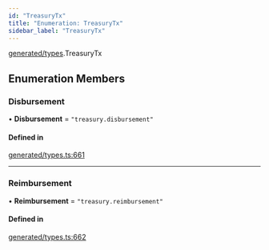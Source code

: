 ```yaml
---
id: "TreasuryTx"
title: "Enumeration: TreasuryTx"
sidebar_label: "TreasuryTx"
---
```


[generated/types](../../../../modules/Generated/Types/Types.md).TreasuryTx

## Enumeration Members

### Disbursement

• **Disbursement** = ``"treasury.disbursement"``

#### Defined in

[generated/types.ts:661](https://github.com/PolymeshAssociation/polymesh-sdk/blob/31fdce23/src/generated/types.ts#L661)

___

### Reimbursement

• **Reimbursement** = ``"treasury.reimbursement"``

#### Defined in

[generated/types.ts:662](https://github.com/PolymeshAssociation/polymesh-sdk/blob/31fdce23/src/generated/types.ts#L662)
